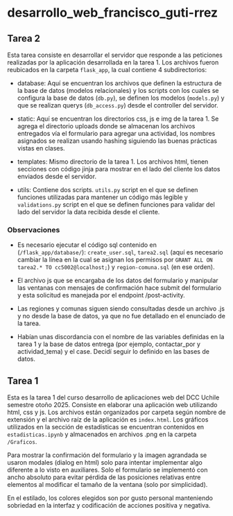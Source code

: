 # desarrollo_web_francisco_guti-rrez

## Tarea 2
Esta tarea consiste en desarrollar el servidor que responde a las peticiones realizadas por la aplicación desarrollada en la tarea 1. Los archivos fueron reubicados en la carpeta `flask_app`, la cual contiene 4 subdirectorios:
- database: Aquí se encuentran los archivos que definen la estructura de la base de datos (modelos relacionales) y los scripts con los cuales se configura la base de datos (`db.py`), se definen los modelos (`models.py`) y que se realizan querys (`db_access.py`) desde el controller del servidor.
  
- static: Aquí se encuentran los directorios css, js e img de la tarea 1. Se agrega el directorio uploads donde se almacenan los archivos entregados vía el formulario para agregar una actividad, los nombres asignados se realizan usando hashing siguiendo las buenas prácticas vistas en clases.

- templates: Mismo directorio de la tarea 1. Los archivos html, tienen secciones con código jinja para mostrar en el lado del cliente los datos enviados desde el servidor.

- utils: Contiene dos scripts. `utils.py` script en el que se definen funciones utilizadas para mantener un código más legible y `validations.py` script en el que se definen funciones para validar del lado del servidor la data recibida desde el cliente.

### Observaciones

- Es necesario ejecutar el código sql contenido en (`/flask_app/database/`): `create_user.sql`, `tarea2.sql` (aquí es necesario cambiar la línea en la cual se asignan los permisos por `GRANT ALL ON tarea2.* TO cc5002@localhost;`) y `region-comuna.sql` (en ese orden). 

- El archivo js que se encargaba de los datos del formulario y manipular las ventanas con mensajes de confirmación hace submit del formulario y esta solicitud es manejada por el endpoint /post-activity. 

- Las regiones y comunas siguen siendo consultadas desde un archivo .js y no desde la base de datos, ya que no fue detallado en el enunciado de la tarea.

- Habían unas discordancia con el nombre de las variables definidas en la tarea 1 y la base de datos entrega (por ejemplo, contactar_por y actividad_tema) y el case. Decidí seguir lo definido en las bases de datos.

## Tarea 1
Esta es la tarea 1 del curso desarrollo de aplicaciones web del DCC Uchile semestre otoño 2025. 
Consiste en elaborar una aplicación web utilizando html, css y js. Los archivos están organizados por carpeta según nombre de extensión y el archivo raíz de la aplicación es `index.html`.
Los gráficos utilizados en la sección de estadísticas se encuentran contenidos en `estadisticas.ipynb` y almacenados en archivos .png en la carpeta `/Graficos`.

Para mostrar la confirmación del formulario y la imagen agrandada se usaron modales (dialog en html) solo para intentar implementar algo diferente a lo visto en auxiliares. 
Solo el formulario se implementó con ancho absoluto para evitar pérdida de las posiciones relativas entre elementos al modificar el tamaño de la ventana (solo por simplicidad).

En el estilado, los colores elegidos son por gusto personal manteniendo sobriedad en la interfaz y codificación de acciones positiva y negativa.